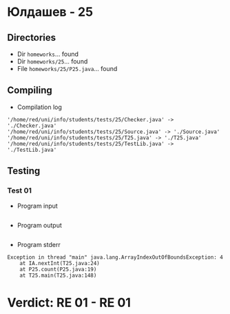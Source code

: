 # Юлдашев - 25
## Directories
- Dir `homeworks`... found
- Dir `homeworks/25`... found
- File `homeworks/25/P25.java`... found
## Compiling
- Compilation log
```
'/home/red/uni/info/students/tests/25/Checker.java' -> './Checker.java'
'/home/red/uni/info/students/tests/25/Source.java' -> './Source.java'
'/home/red/uni/info/students/tests/25/T25.java' -> './T25.java'
'/home/red/uni/info/students/tests/25/TestLib.java' -> './TestLib.java'

```
## Testing
### Test 01
- Program input
```

```
- Program output
```

```
- Program stderr
```
Exception in thread "main" java.lang.ArrayIndexOutOfBoundsException: 4
	at IA.nextInt(T25.java:24)
	at P25.count(P25.java:19)
	at T25.main(T25.java:148)

```
# Verdict: **RE 01** - RE 01
